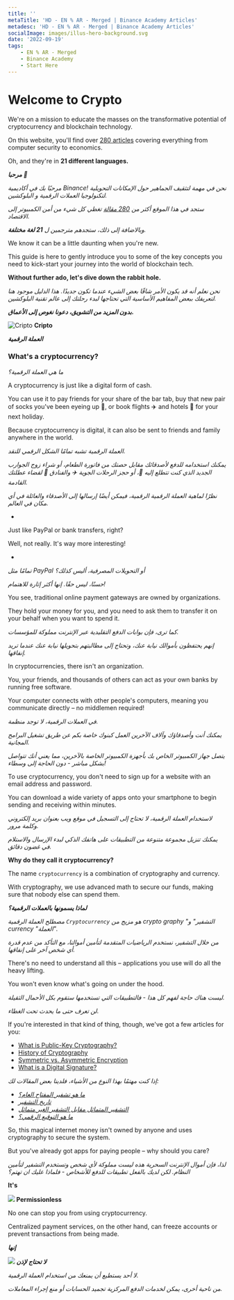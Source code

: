 ```yaml
---
title: ''
metaTitle: 'HD - EN % AR - Merged | Binance Academy Articles'
metadesc: 'HD - EN % AR - Merged | Binance Academy Articles'
socialImage: images/illus-hero-background.svg
date: '2022-09-19'
tags:
    - EN % AR - Merged
    - Binance Academy
    - Start Here
---
```


# Welcome to Crypto

We're on a mission to educate the masses on the transformative potential of cryptocurrency and blockchain technology.

On this website, you'll find over [280 articles](https://academy.binance.com/en/articles) covering everything from computer security to economics.

Oh, and they're in **21 different languages.**

***مرحبا 👋***

*مرحبًا بك في أكاديمية Binance! نحن في مهمة لتثقيف الجماهير حول الإمكانات التحويلية لتكنولوجيا العملات الرقمية و البلوكشين.*

*ستجد في هذا الموقع أكثر من [280 مقالة](https://academy.binance.com/ar/articles) تغطي كل شيء من أمن الكمبيوتر إلى الاقتصاد.*

*وبالاضافة إلى ذلك، ستجدهم مترجمين ل **21 لغة مختلفة**.*

We know it can be a little daunting when you're new.

This guide is here to gently introduce you to some of the key concepts you need to kick-start your journey into the world of blockchain tech.

**Without further ado, let's dive down the rabbit hole.**

*نحن نعلم أنه قد يكون الأمر شاقًا بعض الشيء عندما تكون جديدًا. هذا الدليل موجود هنا لتعريفك ببعض المفاهيم الأساسية التي تحتاجها لبدء رحلتك إلى عالم تقنية البلوكشين.*

***بدون المزيد من التشويق، دعونا نغوص إلى الأعماق.***


![Cripto](/images/crypto-icon.png) **Cripto**

***العملة الرقمية***

### What's a cryptocurrency?

*ما هي العملة الرقمية؟*

A cryptocurrency is just like a digital form of cash.

You can use it to pay friends for your share of the bar tab, buy that new pair of socks you've been eyeing up 👀, or book flights ✈️ and hotels 🏨 for your next holiday.

Because cryptocurrency is digital, it can also be sent to friends and family anywhere in the world.

*العملة الرقمية تشبه تمامًا الشكل الرقمي للنقد.*

*يمكنك استخدامه للدفع لأصدقائك مقابل حصتك من فاتورة الطعام، أو شراء زوج الجوارب الجديد الذي كنت تتطلع إليه 👀، أو حجز الرحلات الجوية ✈️ والفنادق 🏨 لقضاء عطلتك القادمة.*

*نظرًا لماهية العملة الرقمية الرقمية، فيمكن أيضًا إرسالها إلى الأصدقاء والعائلة في أي مكان في العالم.*

-

Just like PayPal or bank transfers, right?

Well, not really. It's way more interesting!

-

*تمامًا مثل PayPal أو التحويلات المصرفية، أليس كذلك؟*

*حسنًا، ليس حقًا. إنها أكثر إثارة للاهتمام!*

You see, traditional online payment gateways are owned by organizations.

They hold your money for you, and you need to ask them to transfer it on your behalf when you want to spend it.

*كما ترى، فإن بوابات الدفع التقليدية عبر الإنترنت مملوكة للمؤسسات.*

*إنهم يحتفظون بأموالك نيابة عنك، وتحتاج إلى مطالبتهم بتحويلها نيابة عنك عندما تريد إنفاقها.*

In cryptocurrencies, there isn't an organization.

You, your friends, and thousands of others can act as your own banks by running free software.

Your computer connects with other people's computers, meaning you communicate directly – no middlemen required!

*في العملات الرقمية، لا توجد منظمة.*

*يمكنك أنت وأصدقاؤك وآلاف الآخرين العمل كبنوك خاصة بكم عن طريق تشغيل البرامج المجانية.*

*يتصل جهاز الكمبيوتر الخاص بك بأجهزة الكمبيوتر الخاصة بالآخرين، مما يعني أنك تتواصل بشكل مباشر - دون الحاجة إلى وسطاء!*

To use cryptocurrency, you don't need to sign up for a website with an email address and password.

You can download a wide variety of apps onto your smartphone to begin sending and receiving within minutes.

*لاستخدام العملة الرقمية، لا تحتاج إلى التسجيل في موقع ويب بعنوان بريد إلكتروني وكلمة مرور.*

*يمكنك تنزيل مجموعة متنوعة من التطبيقات على هاتفك الذكي لبدء الإرسال والاستلام في غضون دقائق.*

**Why do they call it cryptocurrency?**

The name `cryptocurrency` is a combination of cryptography and currency.

With cryptography, we use advanced math to secure our funds, making sure that nobody else can spend them.

***لماذا يسمونها بالعملات الرقمية؟***

*مصطلح العملة الرقمية `Cryptocurrency` هو مزيج من crypto graphy "التشفير" و currency "العملة".*

*من خلال التشفير، نستخدم الرياضيات المتقدمة لتأمين أموالنا، مع التأكد من عدم قدرة أي شخص آخر على إنفاقها.*

There's no need to understand all this – applications you use will do all the heavy lifting.

You won't even know what's going on under the hood.

*ليست هناك حاجة لفهم كل هذا - فالتطبيقات التي تستخدمها ستقوم بكل الأحمال الثقيلة.*

*لن تعرف حتى ما يحدث تحت الغطاء.*

If you're interested in that kind of thing, though, we've got a few articles for you:

- [What is Public-Key Cryptography?](https://academy.binance.com/en/articles/what-is-public-key-cryptography)
- [History of Cryptography](https://academy.binance.com/en/articles/history-of-cryptography)
- [Symmetric vs. Asymmetric Encryption](https://academy.binance.com/en/articles/symmetric-vs-asymmetric-encryption)
- [What is a Digital Signature?](https://academy.binance.com/en/articles/what-is-a-digital-signature)

*إذا كنت مهتمًا بهذا النوع من الأشياء، فلدينا بعض المقالات لك:*

- [*ما هو تشفير المفتاح العام؟*](https://academy.binance.com/ar/articles/what-is-public-key-cryptography)
- [*تاريخ التشفير*](https://academy.binance.com/ar/articles/history-of-cryptography)
- [*التشفير المتماثل مقابل التشفير الغير متماثل*](https://academy.binance.com/ar/articles/symmetric-vs-asymmetric-encryption)
- [*ما هو التوقيع الرقمي؟*](https://academy.binance.com/ar/articles/what-is-a-digital-signature)

So, this magical internet money isn't owned by anyone and uses cryptography to secure the system.

But you've already got apps for paying people – why should you care?

*لذا، فإن أموال الإنترنت السحرية هذه ليست مملوكة لأي شخص وتستخدم التشفير لتأمين النظام. لكن لديك بالفعل تطبيقات للدفع للأشخاص - فلماذا عليك ان تهتم؟*

**It's**

**![](/images/anchor-icon.png) Permissionless**

No one can stop you from using cryptocurrency.

Centralized payment services, on the other hand, can freeze accounts or prevent transactions from being made.

***إنها***

***![](/images/anchor-icon.png) لا تحتاج لإذن***

*لا أحد يستطيع أن يمنعك من استخدام العملة الرقمية.*

*من ناحية أخرى، يمكن لخدمات الدفع المركزية تجميد الحسابات أو منع إجراء المعاملات.*




